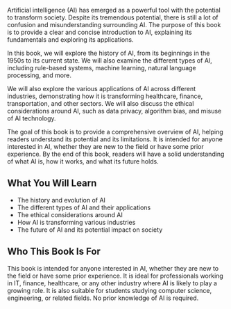 
Artificial intelligence (AI) has emerged as a powerful tool with the potential to transform society. Despite its tremendous potential, there is still a lot of confusion and misunderstanding surrounding AI. The purpose of this book is to provide a clear and concise introduction to AI, explaining its fundamentals and exploring its applications.

In this book, we will explore the history of AI, from its beginnings in the 1950s to its current state. We will also examine the different types of AI, including rule-based systems, machine learning, natural language processing, and more.

We will also explore the various applications of AI across different industries, demonstrating how it is transforming healthcare, finance, transportation, and other sectors. We will also discuss the ethical considerations around AI, such as data privacy, algorithm bias, and misuse of AI technology.

The goal of this book is to provide a comprehensive overview of AI, helping readers understand its potential and its limitations. It is intended for anyone interested in AI, whether they are new to the field or have some prior experience. By the end of this book, readers will have a solid understanding of what AI is, how it works, and what its future holds.

What You Will Learn
-------------------

* The history and evolution of AI
* The different types of AI and their applications
* The ethical considerations around AI
* How AI is transforming various industries
* The future of AI and its potential impact on society

Who This Book Is For
--------------------

This book is intended for anyone interested in AI, whether they are new to the field or have some prior experience. It is ideal for professionals working in IT, finance, healthcare, or any other industry where AI is likely to play a growing role. It is also suitable for students studying computer science, engineering, or related fields. No prior knowledge of AI is required.

